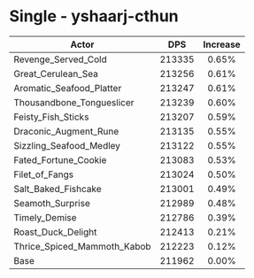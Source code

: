 # Single - yshaarj-cthun
| Actor | DPS | Increase |
|---|:---:|:---:|
|Revenge_Served_Cold|213335|0.65%|
|Great_Cerulean_Sea|213256|0.61%|
|Aromatic_Seafood_Platter|213247|0.61%|
|Thousandbone_Tongueslicer|213239|0.60%|
|Feisty_Fish_Sticks|213207|0.59%|
|Draconic_Augment_Rune|213135|0.55%|
|Sizzling_Seafood_Medley|213122|0.55%|
|Fated_Fortune_Cookie|213083|0.53%|
|Filet_of_Fangs|213024|0.50%|
|Salt_Baked_Fishcake|213001|0.49%|
|Seamoth_Surprise|212989|0.48%|
|Timely_Demise|212786|0.39%|
|Roast_Duck_Delight|212413|0.21%|
|Thrice_Spiced_Mammoth_Kabob|212223|0.12%|
|Base|211962|0.00%|
